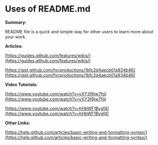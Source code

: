 # Uses of README.md

**Summary:**

README file is a quick and simple way for other users to learn more about your work.

**Articles:**

[https://guides.github.com/features/wikis/](https://guides.github.com/features/wikis/)

[https://gist.github.com/fvcproductions/1bfc2d4aecb01a834b46](https://gist.github.com/fvcproductions/1bfc2d4aecb01a834b46)

**Video Tutorials:**

[https://www.youtube.com/watch?v=yXY3f9jw7fg](https://www.youtube.com/watch?v=yXY3f9jw7fg)

[https://www.youtube.com/watch?v=hHbWF1Bvgf4](https://www.youtube.com/watch?v=hHbWF1Bvgf4)

**Other Links:**

[https://help.github.com/articles/basic-writing-and-formatting-syntax/](https://help.github.com/articles/basic-writing-and-formatting-syntax/)